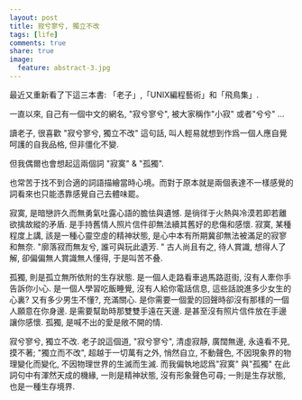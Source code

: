 ```yaml
---
layout: post
title: 寂兮寥兮, 獨立不改
tags: [life]
comments: true
share: true
image:
  feature: abstract-3.jpg
---
```


最近又重新看了下這三本書: 「老子」,「UNIX編程藝術」和「飛鳥集」.

一直以來, 自己有一個中文的網名, "寂兮寥兮", 被大家稱作"小寂" 或者"兮兮" ...

讀老子, 很喜歡 "寂兮寥兮, 獨立不改" 這句話, 叫人輕易就想到作爲一個人應自覺呵護的自我品格, 但非僵化不變. 

但我偶爾也會想起這兩個詞 "寂寞" & "孤獨". 

也常苦于找不到合適的詞語描繪當時心境。而對于原本就是兩個表達不一樣感覺的詞看來也只能憑靠感覺自己去體味罷。

寂寞, 
是暗戀許久而無勇氣吐露心語的膽怯與遺憾. 
是徜徉于火熱與冷漠若即若離欲擒故縱的矛盾. 
是手持舊情人照片信件卻無法續其舊好的悲傷和感懷. 
寂寞, 某種程度上講, 該是一種心靈空虛的精神狀態, 
是心中本有所期冀卻無法被滿足的寂寥和無奈. 
"廓落寂而無友兮, 誰可與玩此遺芳. "
古人尚且有之, 待人賞識, 想得人了解, 卻偏偏無人賞識無人懂得, 于是叫苦不叠. 


孤獨, 
則是孤立無所依附的生存狀態. 
是一個人走路看車過馬路逛街, 沒有人牽你手告訴你小心. 
是一個人學習吃飯睡覺, 沒有人給你電話信息, 這些話說進多少女生的心裏? 又有多少男生不懂?, 充滿關心. 
是你需要一個愛的回聲時卻沒有那樣的一個人願意在你身邊.
是需要幫助時那雙雙手遠在天邊.
是甚至沒有照片信件放在手邊讓你感懷. 
孤獨, 是喊不出的愛是敞不開的情. 

寂兮寥兮, 獨立不改. 老子說這個道, "寂兮寥兮", 清虛寂靜, 廣闊無邊, 永遠看不見, 摸不著; "獨立而不改", 超越于一切萬有之外, 悄然自立, 不動聲色, 不因現象界的物理變化而變化, 不因物理世界的生滅而生滅. 而我偏執地認爲"寂寞" 與"孤獨" 在此詞句中有渾然天成的機緣, 一則是精神狀態, 沒有形象聲色可尋; 一則是生存狀態, 也是一種生存境界. 
